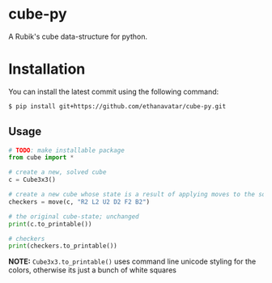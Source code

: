 # cube-py

A Rubik's cube data-structure for python.

# Installation

You can install the latest commit using the following command:
```bash
$ pip install git+https://github.com/ethanavatar/cube-py.git
```

## Usage

```python
# TODO: make installable package
from cube import *

# create a new, solved cube
c = Cube3x3()

# create a new cube whose state is a result of applying moves to the solved cube
checkers = move(c, "R2 L2 U2 D2 F2 B2")

# the original cube-state; unchanged
print(c.to_printable())

# checkers
print(checkers.to_printable())
```

**NOTE:** `Cube3x3.to_printable()` uses command line unicode styling for the colors, otherwise its just a bunch of white squares